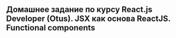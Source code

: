## Домашнее задание по курсу React.js Developer (Otus). JSX как основа ReactJS. Functional components

